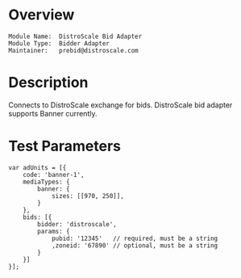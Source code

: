 # Overview

```
Module Name:  DistroScale Bid Adapter
Module Type:  Bidder Adapter
Maintainer:   prebid@distroscale.com
```

# Description

Connects to DistroScale exchange for bids.  DistroScale bid adapter supports Banner currently.

# Test Parameters
```
var adUnits = [{
	code: 'banner-1',
	mediaTypes: {
		banner: {
			sizes: [[970, 250]],
		}
	},
	bids: [{
		bidder: 'distroscale',
		params: {
			pubid: '12345'   // required, must be a string
			,zoneid: '67890' // optional, must be a string
		}
	}]
}];
```
